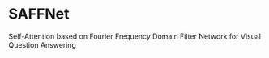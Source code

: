 # SAFFNet
Self-Attention based on Fourier Frequency Domain Filter Network for Visual Question Answering
